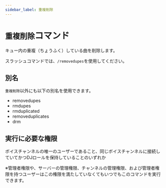 ```yaml
---
sidebar_label: 重複削除
---
```

# `重複削除`コマンド
キュー内の重複（ちょうふく）している曲を削除します。

スラッシュコマンドでは、`/removedupes`を使用してください。

## 別名
`重複削除`以外にも以下の別名を使用できます。

- removedupes
- rmdupes
- rmduplicated
- removeduplicates
- drm




## 実行に必要な権限
ボイスチャンネルの唯一のユーザーであること、同じボイスチャンネルに接続していてかつDJロールを保持していることのいずれか

※管理者権限や、サーバーの管理権限、チャンネルの管理権限、および管理者権限を持つユーザーはこの権限を満たしていなくてもいつでもこのコマンドを実行できます。
  
